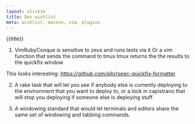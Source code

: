 ```yaml
---
layout: stickie
title: Dev wishlist
meta: wishlist, macosx, vim, plugins
---
```


{{title}}
1. VimRubyConque is sensitive to zeus and runs tests via it
  Or a vim function that sends the command to tmux
  tmux returns the the results to the quickfix window

  This looks interesting: https://github.com/ajh/rspec-quickfix-formatter

2. A rake task that will let you see if anybody else is currently deploying to the environment that you want to deploy to, or a lock in capistrano that will stop you deploying if someone else is deploying stuff

2. A windowing standard that would let terminals and editors share the same set of windowing and tabbing commands.
